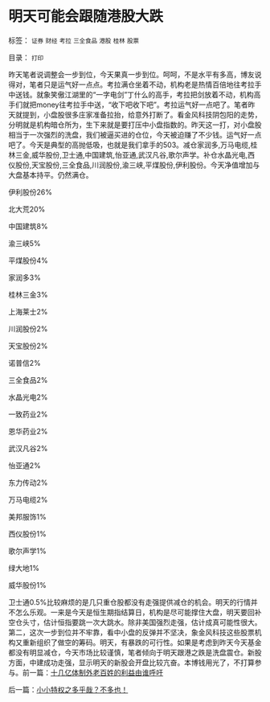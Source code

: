 # 明天可能会跟随港股大跌

标签： `证券` `财经` `考拉` `三全食品` `港股` `桂林` `股票` 

目录： `打印`

昨天笔者说调整会一步到位，今天果真一步到位。呵呵，不是水平有多高，博友说得对，笔者只是运气好一点点。考拉满仓坐着不动，机构老是热情百倍地往考拉手中送钱。就象笑傲江湖里的“一字电剑”丁什么的高手，考拉把剑放着不动，机构高手们就把money往考拉手中送，“收下吧收下吧”。考拉运气好一点吧了。笔者昨天就提到，小盘股很多庄家准备拉抬，给意外打断了。看金风科技阴包阳的走势，分明就是机构暗仓所为，生下来就是要打压中小盘指数的。昨天这一打，对小盘股相当于一次强烈的洗盘，我们被逼买进的仓位，今天被迫赚了不少钱。运气好一点吧了。今天是典型的高抛低吸，也就是我们拿手的503。减仓家润多,万马电缆,桂林三金,威华股份,卫士通,中国建筑,怡亚通,武汉凡谷,歌尔声学。补仓水晶光电,西仪股份,天宝股份,三全食品,川润股份,渝三峡,平煤股份,伊利股份。今天净值增加与大盘基本持平。仍然满仓。

伊利股份26%

北大荒20%

中国建筑8%

渝三峡5%

平煤股份4%

家润多3%

桂林三金3%

上海莱士2%

川润股份2%

天宝股份2%

诺普信2%

三全食品2%

水晶光电2%

一致药业2%

恩华药业2%

武汉凡谷2%

怡亚通2%

东力传动2%

万马电缆2%

美邦服饰1%

西仪股份1%

歌尔声学1%

绿大地1%

威华股份1%

卫士通0.5%比较麻烦的是几只重仓股都没有走强提供减仓的机会。明天的行情并不怎么乐观。一来是今天是恒生期指结算日，机构是尽可能撑住大盘，明天要回补空仓头寸，估计恒指要跳一次大跳水。除非美国强烈走强，估计成真可能性很大。第二，这次一步到位并不牢靠，看中小盘的反弹并不坚决，象金风科技这些股票机构又重新组织了做空的筹码。明天，有暴跌的可行性。如果是考虑到昨天今天基金都没有明显减仓，今天市场比较谨慎，笔者倾向于明天跟港之跌是洗盘震仓。新股方面，中建成功走强，显示明天的新股会开盘比较亢奋。本博钱用光了，不打算参与。前一篇：[十几亿体制外老百姓的利益由谁呼吁](../../../2009/7/30/十几亿体制外老百姓的利益由谁呼吁.md)

后一篇：[小小特权之多乎哉？不多也！](../../../2009/7/30/小小特权之多乎哉？不多也！.md)